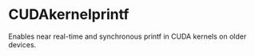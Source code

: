 CUDAkernelprintf
================

Enables near real-time and synchronous printf in CUDA kernels on older devices.
